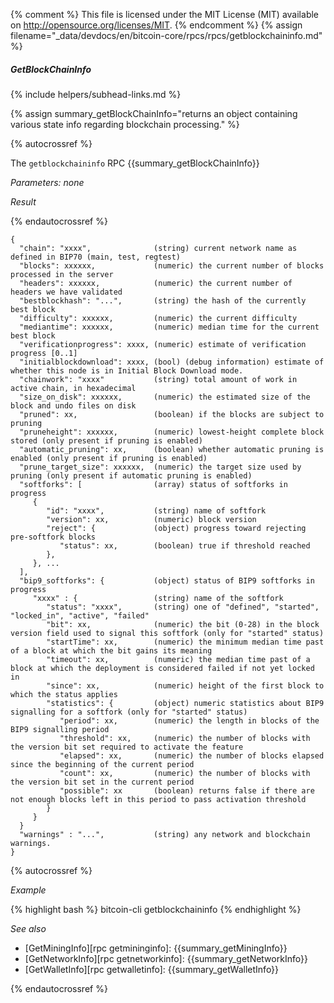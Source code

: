 {% comment %}
This file is licensed under the MIT License (MIT) available on
http://opensource.org/licenses/MIT.
{% endcomment %}
{% assign filename="_data/devdocs/en/bitcoin-core/rpcs/rpcs/getblockchaininfo.md" %}

##### GetBlockChainInfo
{% include helpers/subhead-links.md %}

{% assign summary_getBlockChainInfo="returns an object containing various state info regarding blockchain processing." %}

{% autocrossref %}

The `getblockchaininfo` RPC {{summary_getBlockChainInfo}}

*Parameters: none*

*Result*

{% endautocrossref %}

    {
      "chain": "xxxx",              (string) current network name as defined in BIP70 (main, test, regtest)
      "blocks": xxxxxx,             (numeric) the current number of blocks processed in the server
      "headers": xxxxxx,            (numeric) the current number of headers we have validated
      "bestblockhash": "...",       (string) the hash of the currently best block
      "difficulty": xxxxxx,         (numeric) the current difficulty
      "mediantime": xxxxxx,         (numeric) median time for the current best block
      "verificationprogress": xxxx, (numeric) estimate of verification progress [0..1]
      "initialblockdownload": xxxx, (bool) (debug information) estimate of whether this node is in Initial Block Download mode.
      "chainwork": "xxxx"           (string) total amount of work in active chain, in hexadecimal
      "size_on_disk": xxxxxx,       (numeric) the estimated size of the block and undo files on disk
      "pruned": xx,                 (boolean) if the blocks are subject to pruning
      "pruneheight": xxxxxx,        (numeric) lowest-height complete block stored (only present if pruning is enabled)
      "automatic_pruning": xx,      (boolean) whether automatic pruning is enabled (only present if pruning is enabled)
      "prune_target_size": xxxxxx,  (numeric) the target size used by pruning (only present if automatic pruning is enabled)
      "softforks": [                (array) status of softforks in progress
         {
            "id": "xxxx",           (string) name of softfork
            "version": xx,          (numeric) block version
            "reject": {             (object) progress toward rejecting pre-softfork blocks
               "status": xx,        (boolean) true if threshold reached
            },
         }, ...
      ],
      "bip9_softforks": {           (object) status of BIP9 softforks in progress
         "xxxx" : {                 (string) name of the softfork
            "status": "xxxx",       (string) one of "defined", "started", "locked_in", "active", "failed"
            "bit": xx,              (numeric) the bit (0-28) in the block version field used to signal this softfork (only for "started" status)
            "startTime": xx,        (numeric) the minimum median time past of a block at which the bit gains its meaning
            "timeout": xx,          (numeric) the median time past of a block at which the deployment is considered failed if not yet locked in
            "since": xx,            (numeric) height of the first block to which the status applies
            "statistics": {         (object) numeric statistics about BIP9 signalling for a softfork (only for "started" status)
               "period": xx,        (numeric) the length in blocks of the BIP9 signalling period
               "threshold": xx,     (numeric) the number of blocks with the version bit set required to activate the feature
               "elapsed": xx,       (numeric) the number of blocks elapsed since the beginning of the current period
               "count": xx,         (numeric) the number of blocks with the version bit set in the current period
               "possible": xx       (boolean) returns false if there are not enough blocks left in this period to pass activation threshold
            }
         }
      }
      "warnings" : "...",           (string) any network and blockchain warnings.
    }

{% autocrossref %}

*Example*

{% highlight bash %}
bitcoin-cli getblockchaininfo
{% endhighlight %}

*See also*

* [GetMiningInfo][rpc getmininginfo]: {{summary_getMiningInfo}}
* [GetNetworkInfo][rpc getnetworkinfo]: {{summary_getNetworkInfo}}
* [GetWalletInfo][rpc getwalletinfo]: {{summary_getWalletInfo}}

{% endautocrossref %}
